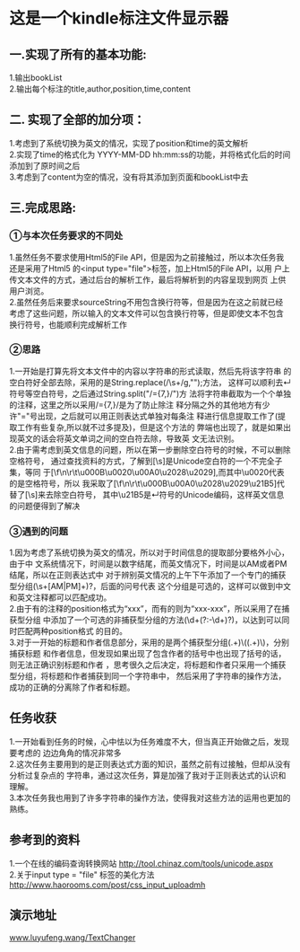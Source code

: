 # 这是一个kindle标注文件显示器<br/>

## 一.实现了所有的基本功能:<br/>
1.输出bookList<br/>
2.输出每个标注的title,author,position,time,content<br/>

## 二. 实现了全部的加分项：<br/>
1.考虑到了系统切换为英文的情况，实现了position和time的英文解析<br/>
2.实现了time的格式化为 YYYY-MM-DD hh:mm:ss的功能，并将格式化后的时间
添加到了原时间之后<br/>
3.考虑到了content为空的情况，没有将其添加到页面和bookList中去<br/>

## 三.完成思路:<br/>
### ①与本次任务要求的不同处<br/>
1.虽然任务不要求使用Html5的File API，但是因为之前接触过，所以本次任务我
还是采用了Html5 的\<input type="file"\>标签，加上Html5的File API，以用
户上传文本文件的方式，通过后台的解析工作，最后将解析到的内容呈现到网页
上供用户浏览。<br/>
2.虽然任务后来要求sourceString不用包含换行符等，但是因为在这之前就已经
考虑了这些问题，所以输入的文本文件可以包含换行符等，但是即使文本不包含
换行符号，也能顺利完成解析工作<br/>
### ②思路<br/>
1.一开始是打算先将文本文件中的内容以字符串的形式读取，然后先将该字符串
的空白符好全部去除，采用的是String.replace(/\s+/g,"");方法，
这样可以顺利去↵符号等空白符号，之后通过String.split("/={7,}/")方
法将字符串截取为一个个单独的注释，这里之所以采用/={7,}/是为了防止除注
释分隔之外的其他地方有少许"="号出现，之后就可以用正则表达式单独对每条注
释进行信息提取工作了(提取工作有些复杂,所以就不过多提及)，但是这个方法的
弊端也出现了，就是如果出现英文的话会将英文单词之间的空白符去除，导致英
文无法识别。<br/>
2.由于需考虑到英文信息的问题，所以在第一步删除空白符号的时候，不可以删除空格符号，
通过查找资料的方式，了解到[\s]是Unicode空白符的一个不完全子集，等同
于[\f\n\r\t\u000B\u0020\u00A0\u2028\u2029],而其中\u0020代表的是空格符号，所以
我采取了[\f\n\r\t\u000B\u00A0\u2028\u2029\u21B5]代替了[\s]来去除空白符号，
其中\u21B5是↵符号的Unicode编码，这样英文信息的问题便得到了解决<br/>
### ③遇到的问题<br/>
1.因为考虑了系统切换为英文的情况，所以对于时间信息的提取部分要格外小心，由于中
文系统情况下，时间是以数字结尾，而英文情况下，时间是以AM或者PM结尾，所以在正则表达式中
对于辨别英文情况的上午下午添加了一个专门的捕获型分组(\s+[AM|PM]+)?，后面的问号代表
这个分组是可选的，这样可以做到中文和英文注释都可以匹配成功。<br/>
2.由于有的注释的position格式为“xxx”，而有的则为“xxx-xxx”，所以采用了在捕获型分组
中添加了一个可选的非捕获型分组的方法(\d+(?:-\d+)?)，以达到可以同时匹配两种position格式
的目的。<br/>
3.对于一开始的标题和作者信息部分，采用的是两个捕获型分组(.+)\\((.+)\\)，分别捕获标题
和作者信息，但发现如果出现了包含作者的括号中也出现了括号的话，则无法正确识别标题和作者
，思考很久之后决定，将标题和作者只采用一个捕获型分组，将标题和作者捕获到同一个字符串中，
然后采用了字符串的操作方法，成功的正确的分离除了作者和标题。<br/>
## 任务收获<br/>
1.一开始看到任务的时候，心中怯以为任务难度不大，但当真正开始做之后，发现要考虑的
边边角角的情况非常多<br/>
2.这次任务主要用到的是正则表达式方面的知识，虽然之前有过接触，但却从没有分析过复杂点的
字符串，通过这次任务，算是加强了我对于正则表达式的认识和理解。<br/>
3.本次任务我也用到了许多字符串的操作方法，使得我对这些方法的运用也更加的熟练。<br/>
## 参考到的资料
1.一个在线的编码查询转换网站
http://tool.chinaz.com/tools/unicode.aspx<br/>
2.关于input type = "file" 标签的美化方法
http://www.haorooms.com/post/css_input_uploadmh<br/>
## 演示地址<br/>
www.luyufeng.wang/TextChanger<br/>
